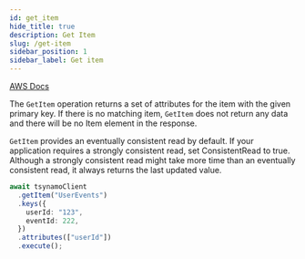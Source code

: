 ```yaml
---
id: get_item
hide_title: true
description: Get Item
slug: /get-item
sidebar_position: 1
sidebar_label: Get item
---
```

[AWS Docs](https://docs.aws.amazon.com/cli/latest/reference/dynamodb/get-item.html)

The `GetItem` operation returns a set of attributes for the item with the given primary key. If there is no matching item, `GetItem` does not return any data and there will be no Item element in the response.

`GetItem` provides an eventually consistent read by default. If your application requires a strongly consistent read, set ConsistentRead to true. Although a strongly consistent read might take more time than an eventually consistent read, it always returns the last updated value.

```typescript
await tsynamoClient
  .getItem("UserEvents")
  .keys({
    userId: "123",
    eventId: 222,
  })
  .attributes(["userId"])
  .execute();
```
